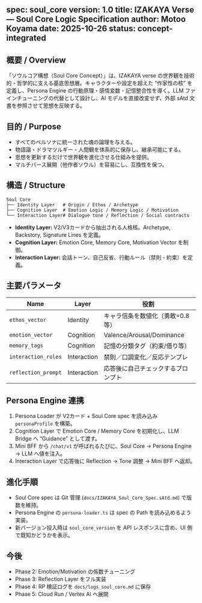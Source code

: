 spec: soul_core
version: 1.0
title: IZAKAYA Verse — Soul Core Logic Specification
author: Motoo Koyama
date: 2025-10-26
status: concept-integrated
---

## 概要 / Overview
「ソウルコア構想（Soul Core Concept）」は、IZAKAYA verse の世界観を技術的・哲学的に支える基底思想層。キャラクターや設定を超えた “作家性の核” を定義し、Persona Engine の行動原理・感情変数・記憶整合性を導く。LLM ファインチューニングの代替として設計し、AI モデルを直接改変せず、外部 sAtd 文書を参照させて思想を反映する。

## 目的 / Purpose
- すべてのペルソナに統一された魂の論理を与える。
- 物語論・ドラマツルギー・人間観を体系的に保存し、継承可能にする。
- 思想を更新するだけで世界観を進化させる仕組みを提供。
- マルチバース展開（他作者ソウル）を容易にし、互換性を保つ。

## 構造 / Structure
```
Soul Core
├── Identity Layer   # Origin / Ethos / Archetype
├── Cognition Layer  # Emotion Logic / Memory Logic / Motivation
└── Interaction Layer# Dialogue tone / Reflection / Social contracts
```
- **Identity Layer:** V2/V3カードから抽出される人格核。Archetype, Backstory, Signature Lines を定義。
- **Cognition Layer:** Emotion Core, Memory Core, Motivation Vector を制御。
- **Interaction Layer:** 会話トーン、自己反省、行動ルール（禁則・約束）を定義。

## 主要パラメータ
| Name | Layer | 役割 |
| --- | --- | --- |
| `ethos_vector` | Identity | キャラ信条を数値化（勇敢=0.8等） |
| `emotion_vector` | Cognition | Valence/Arousal/Dominance |
| `memory_tags` | Cognition | 記憶の分類タグ（約束/借り等） |
| `interaction_rules` | Interaction | 禁則／口調変化／反応テンプレ |
| `reflection_prompt` | Interaction | 応答後に自己チェックするプロンプト |

## Persona Engine 連携
1. Persona Loader が V2カード + Soul Core spec を読み込み `personaProfile` を構築。
2. Cognition Layer で Emotion Core / Memory Core を初期化し、LLM Bridge へ “Guidance” として渡す。
3. Mini BFF から `/chat/v1` が呼ばれるたびに、Soul Core → Persona Engine → LLM へ値を注入。
4. Interaction Layer で応答後に Reflection → Tone 調整 → Mini BFF へ返却。

## 進化手順
- Soul Core spec は Git 管理 (`docs/IZAKAYA_Soul_Core_Spec.sAtd.md`) で版数を維持。
- Persona Engine の `persona-loader.ts` は spec の Path を読み込めるよう実装。
- 新バージョン投入時は `soul_core_version` を API レスポンスに含め、UI 側で既知かどうかを表示。

## 今後
- Phase 2: Emotion/Motivation の係数チューニング
- Phase 3: Reflection Layer をフル実装
- Phase 4: RP 検証ログを `docs/logs_soul_core.md` に保存
- Phase 5: Cloud Run / Vertex AI へ展開

